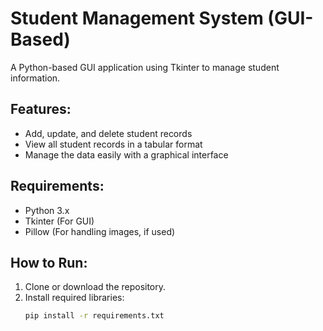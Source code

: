# Student Management System (GUI-Based)
A Python-based GUI application using Tkinter to manage student information.

## Features:
- Add, update, and delete student records
- View all student records in a tabular format
- Manage the data easily with a graphical interface

## Requirements:
- Python 3.x
- Tkinter (For GUI)
- Pillow (For handling images, if used)

## How to Run:
1. Clone or download the repository.
2. Install required libraries:
   ```bash
   pip install -r requirements.txt

